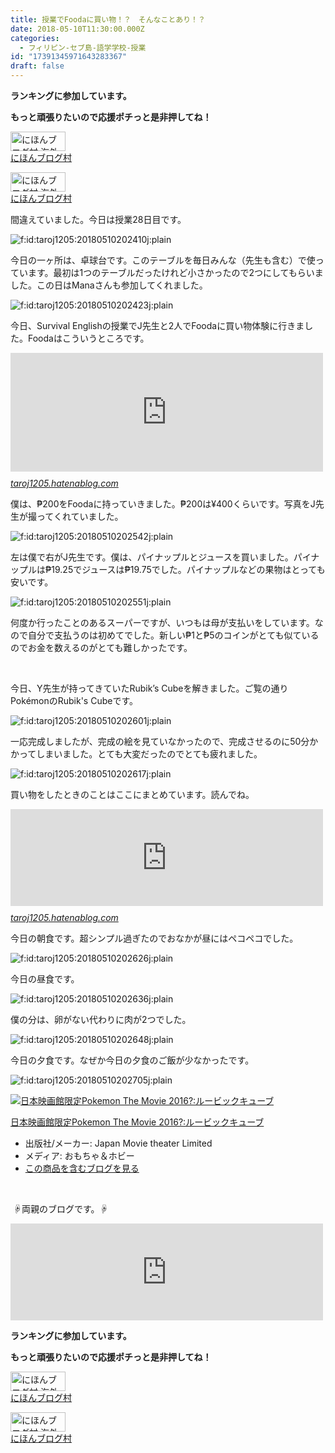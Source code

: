 ```yaml
---
title: 授業でFoodaに買い物！？　そんなことあり！？
date: 2018-05-10T11:30:00.000Z
categories:
  - フィリピン-セブ島-語学学校-授業
id: "17391345971643283367"
draft: false
---
```

<p><strong>ランキングに参加しています。</strong></p>
<p><strong>もっと頑張りたいので応援ポチっと是非押してね！</strong></p>
<p><a href="//overseas.blogmura.com/studyabroad_parent/ranking.html"><img src="//overseas.blogmura.com/studyabroad_parent/img/studyabroad_parent88_31.gif" alt="にほんブログ村 海外生活ブログ 親子留学・ジュニア留学へ" width="88" height="31" border="0" /></a><br /><a href="//overseas.blogmura.com/studyabroad_parent/ranking.html">にほんブログ村</a></p>
<p><a href="//overseas.blogmura.com/cebu/ranking.html"><img src="//overseas.blogmura.com/cebu/img/cebu88_31.gif" alt="にほんブログ村 海外生活ブログ セブ島情報へ" width="88" height="31" border="0" /></a><br /><a href="//overseas.blogmura.com/cebu/ranking.html">にほんブログ村</a></p>
<p>間違えていました。今日は授業28日目です。</p>
<p><img class="hatena-fotolife" title="f:id:taroj1205:20180510202410j:plain" src="https://cdn-ak.f.st-hatena.com/images/fotolife/t/taroj1205/20180510/20180510202410.jpg" alt="f:id:taroj1205:20180510202410j:plain" /></p>
<p>今日の一ヶ所は、卓球台です。このテーブルを毎日みんな（先生も含む）で使っています。最初は1つのテーブルだったけれど小さかったので2つにしてもらいました。この日はManaさんも参加してくれました。</p>
<p><img class="hatena-fotolife" title="f:id:taroj1205:20180510202423j:plain" src="https://cdn-ak.f.st-hatena.com/images/fotolife/t/taroj1205/20180510/20180510202423.jpg" alt="f:id:taroj1205:20180510202423j:plain" /></p>
<p>今日、Survival Englishの授業でJ先生と2人でFoodaに買い物体験に行きました。Foodaはこういうところです。</p>
<p><iframe class="embed-card embed-blogcard" style="display: block; width: 100%; height: 190px; max-width: 500px; margin: 10px 0px;" title="とうとうお出かけ　スーパーfooda - 【日刊】12歳の僕のフィリピン・セブ島における語学留学日記" src="https://hatenablog-parts.com/embed?url=https%3A%2F%2Ftaroj1205.hatenablog.com%2Fentry%2FPhilippines03" frameborder="0" scrolling="no"></iframe><cite class="hatena-citation"><a href="https://taroj1205.hatenablog.com/entry/Philippines03">taroj1205.hatenablog.com</a></cite></p>
<p>僕は、₱200をFoodaに持っていきました。₱200は¥400くらいです。写真をJ先生が撮ってくれていました。</p>
<p><img class="hatena-fotolife" title="f:id:taroj1205:20180510202542j:plain" src="https://cdn-ak.f.st-hatena.com/images/fotolife/t/taroj1205/20180510/20180510202542.jpg" alt="f:id:taroj1205:20180510202542j:plain" /></p>
<p>左は僕で右がJ先生です。僕は、パイナップルとジュースを買いました。パイナップルは₱19.25でジュースは₱19.75でした。パイナップルなどの果物はとっても安いです。</p>
<p><img class="hatena-fotolife" title="f:id:taroj1205:20180510202551j:plain" src="https://cdn-ak.f.st-hatena.com/images/fotolife/t/taroj1205/20180510/20180510202551.jpg" alt="f:id:taroj1205:20180510202551j:plain" /></p>
<p>何度か行ったことのあるスーパーですが、いつもは母が支払いをしています。なので自分で支払うのは初めてでした。新しい₱1と₱5のコインがとても似ているのでお金を数えるのがとても難しかったです。</p>
<p> </p>
<p>今日、Y先生が持ってきていたRubik’s Cubeを解きました。ご覧の通りPokémonのRubik's Cubeです。</p>
<p><img class="hatena-fotolife" title="f:id:taroj1205:20180510202601j:plain" src="https://cdn-ak.f.st-hatena.com/images/fotolife/t/taroj1205/20180510/20180510202601.jpg" alt="f:id:taroj1205:20180510202601j:plain" /></p>
<p>一応完成しましたが、完成の絵を見ていなかったので、完成させるのに50分かかってしまいました。とても大変だったのでとても疲れました。</p>
<p><img class="hatena-fotolife" title="f:id:taroj1205:20180510202617j:plain" src="https://cdn-ak.f.st-hatena.com/images/fotolife/t/taroj1205/20180510/20180510202617.jpg" alt="f:id:taroj1205:20180510202617j:plain" /></p>
<p>買い物をしたときのことはここにまとめています。読んでね。</p>
<p><iframe class="embed-card embed-webcard" style="display: block; width: 100%; height: 155px; max-width: 500px; margin: 10px 0px;" title="アクティビティ-買い物 カテゴリーの記事一覧 - 【日刊】12歳で中学生の僕のフィリピン・セブ島における語学留学日記" src="https://hatenablog-parts.com/embed?url=https%3A%2F%2Ftaroj1205.hatenablog.com%2Farchive%2Fcategory%2F%25E3%2582%25A2%25E3%2582%25AF%25E3%2583%2586%25E3%2582%25A3%25E3%2583%2593%25E3%2583%2586%25E3%2582%25A3-%25E8%25B2%25B7%25E3%2581%2584%25E7%2589%25A9" frameborder="0" scrolling="no"></iframe><cite class="hatena-citation"><a href="https://taroj1205.hatenablog.com/archive/category/%E3%82%A2%E3%82%AF%E3%83%86%E3%82%A3%E3%83%93%E3%83%86%E3%82%A3-%E8%B2%B7%E3%81%84%E7%89%A9">taroj1205.hatenablog.com</a></cite></p>
<p>今日の朝食です。超シンプル過ぎたのでおなかが昼にはペコペコでした。</p>
<p><img class="hatena-fotolife" title="f:id:taroj1205:20180510202626j:plain" src="https://cdn-ak.f.st-hatena.com/images/fotolife/t/taroj1205/20180510/20180510202626.jpg" alt="f:id:taroj1205:20180510202626j:plain" /></p>
<p>今日の昼食です。</p>
<p><img class="hatena-fotolife" title="f:id:taroj1205:20180510202636j:plain" src="https://cdn-ak.f.st-hatena.com/images/fotolife/t/taroj1205/20180510/20180510202636.jpg" alt="f:id:taroj1205:20180510202636j:plain" /></p>
<p>僕の分は、卵がない代わりに肉が2つでした。</p>
<p><img class="hatena-fotolife" title="f:id:taroj1205:20180510202648j:plain" src="https://cdn-ak.f.st-hatena.com/images/fotolife/t/taroj1205/20180510/20180510202648.jpg" alt="f:id:taroj1205:20180510202648j:plain" /></p>
<p>今日の夕食です。なぜか今日の夕食のご飯が少なかったです。</p>
<p><img class="hatena-fotolife" title="f:id:taroj1205:20180510202705j:plain" src="https://cdn-ak.f.st-hatena.com/images/fotolife/t/taroj1205/20180510/20180510202705.jpg" alt="f:id:taroj1205:20180510202705j:plain" /></p>
<div class="freezed">
<div class="hatena-asin-detail"><a href="http://www.amazon.co.jp/exec/obidos/ASIN/B06XKV4W52/taroj1205-hatena-22/"><img class="hatena-asin-detail-image" title="日本映画館限定Pokemon The Movie 2016?:ルービックキューブ" src="https://images-fe.ssl-images-amazon.com/images/I/51HmM--x7FL._SL160_.jpg" alt="日本映画館限定Pokemon The Movie 2016?:ルービックキューブ" /></a>
<div class="hatena-asin-detail-info">
<p class="hatena-asin-detail-title"><a href="http://www.amazon.co.jp/exec/obidos/ASIN/B06XKV4W52/taroj1205-hatena-22/">日本映画館限定Pokemon The Movie 2016?:ルービックキューブ</a></p>
<ul>
<li><span class="hatena-asin-detail-label">出版社/メーカー:</span> Japan Movie theater Limited</li>
<li><span class="hatena-asin-detail-label">メディア:</span> おもちゃ＆ホビー</li>
<li><a href="http://d.hatena.ne.jp/asin/B06XKV4W52/taroj1205-hatena-22" target="_blank">この商品を含むブログを見る</a></li>
</ul>
</div>
<div class="hatena-asin-detail-foot"> </div>
</div>
</div>
<p> ☟両親のブログです。☟</p>
<div class="freezed">
<p><iframe class="embed-card embed-webcard" style="display: block; width: 100%; height: 155px; max-width: 500px; margin: 10px 0px;" title="JapaNewZean" src="https://hatenablog-parts.com/embed?url=http%3A%2F%2Fjapanewzean.poyo.jp%2F" frameborder="0" scrolling="no"></iframe></p>
<p><strong>ランキングに参加しています。</strong></p>
<p><strong>もっと頑張りたいので応援ポチっと是非押してね！</strong></p>
<p><a href="//overseas.blogmura.com/studyabroad_parent/ranking.html"><img src="//overseas.blogmura.com/studyabroad_parent/img/studyabroad_parent88_31.gif" alt="にほんブログ村 海外生活ブログ 親子留学・ジュニア留学へ" width="88" height="31" border="0" /></a><br /><a href="//overseas.blogmura.com/studyabroad_parent/ranking.html">にほんブログ村</a></p>
<p><a href="//overseas.blogmura.com/cebu/ranking.html"><img src="//overseas.blogmura.com/cebu/img/cebu88_31.gif" alt="にほんブログ村 海外生活ブログ セブ島情報へ" width="88" height="31" border="0" /></a><br /><a href="//overseas.blogmura.com/cebu/ranking.html">にほんブログ村</a></p>
</div>
